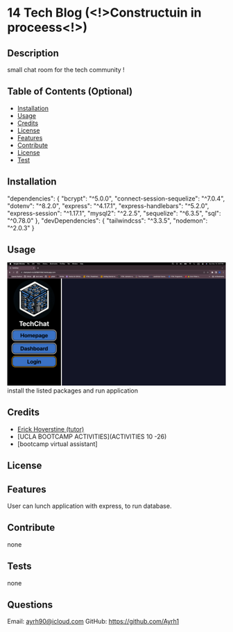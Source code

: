 # 14 Tech Blog (<!>Constructuin in proceess<!>)

## Description
small chat room for the tech community !

## Table of Contents (Optional)
- [Installation](#installation)
- [Usage](#usage)
- [Credits](#credits)
- [License](#license)
- [Features](#Features)
- [Contribute](#Contribute)
- [License](#license)
- [Test](#Test)

## Installation
  "dependencies": {
    "bcrypt": "^5.0.0",
    "connect-session-sequelize": "^7.0.4",
    "dotenv": "^8.2.0",
    "express": "^4.17.1",
    "express-handlebars": "^5.2.0",
    "express-session": "^1.17.1",
    "mysql2": "^2.2.5",
    "sequelize": "^6.3.5",
    "sql": "^0.78.0"
  },
  "devDependencies": {
    "tailwindcss": "^3.3.5",
    "nodemon": "^2.0.3"
  }
## Usage
![img](./Assets/site.png)
install the listed packages and run application  

## Credits
 * [Erick Hoverstine (tutor)](none)
 * [UCLA BOOTCAMP ACTIVITIES](ACTIVITIES 10 -26)
 * [bootcamp virtual assistant]

## License

## Features
User can lunch application with express, to run database. 

## Contribute
none

## Tests
none

## Questions
 Email: ayrh90@icloud.com
 GitHub: https://github.com/Ayrh1

